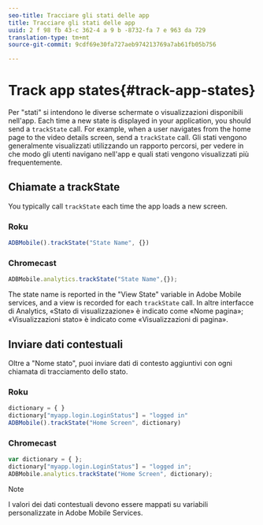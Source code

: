 ```yaml
---
seo-title: Tracciare gli stati delle app
title: Tracciare gli stati delle app
uuid: 2 f 98 fb 43-c 362-4 a 9 b -8732-fa 7 e 963 da 729
translation-type: tm+mt
source-git-commit: 9cdf69e30fa727aeb974213769a7ab61fb05b756

---
```



# Track app states{#track-app-states}

Per "stati" si intendono le diverse schermate o visualizzazioni disponibili nell'app. Each time a new state is displayed in your application, you should send a `trackState` call. For example, when a user navigates from the home page to the video details screen, send a `trackState` call. Gli stati vengono generalmente visualizzati utilizzando un rapporto percorsi, per vedere in che modo gli utenti navigano nell'app e quali stati vengono visualizzati più frequentemente.

## Chiamate a trackState

You typically call `trackState` each time the app loads a new screen.

### Roku

```js
ADBMobile().trackState("State Name", {})
```

### Chromecast

```js
ADBMobile.analytics.trackState("State Name",{});
```

The state name is reported in the "View State" variable in Adobe Mobile services, and a view is recorded for each `trackState` call. In altre interfacce di Analytics, «Stato di visualizzazione» è indicato come «Nome pagina»; «Visualizzazioni stato» è indicato come «Visualizzazioni di pagina».

## Inviare dati contestuali

Oltre a "Nome stato", puoi inviare dati di contesto aggiuntivi con ogni chiamata di tracciamento dello stato.

### Roku

```js
dictionary = { } 
dictionary["myapp.login.LoginStatus"] = "logged in"  
ADBMobile().trackState("Home Screen", dictionary)
```

### Chromecast

```js
var dictionary = { }; 
dictionary["myapp.login.LoginStatus"] = "logged in"; 
ADBMobile.analytics.trackState("Home Screen", dictionary); 
```

>[!NOTE]
>
>I valori dei dati contestuali devono essere mappati su variabili personalizzate in Adobe Mobile Services.

